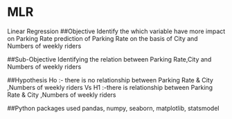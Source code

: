 # MLR
Linear Regression
##Objective
Identify the which variable have more impact on Parking Rate
prediction of Parking Rate on the basis of City and Numbers of weekly riders

##Sub-Objective
Identifying the relation between Parking Rate,City and Numbers of weekly riders

##Hypothesis
Ho :- there is no relationship between  Parking Rate & City ,Numbers of weekly riders
Vs
H1 :-there is  relationship between  Parking Rate & City ,Numbers of weekly riders

##Python packages used
pandas, numpy, seaborn, matplotlib, statsmodel
